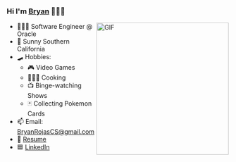 ### Hi I'm [Bryan](https://bryanrojas.net) 👋🏽😄 

<img align="right" height="300" alt="GIF" src="https://media.giphy.com/media/lM86pZcDxfx5e/giphy.gif" />

- 👨🏽‍💻 Software Engineer @ Oracle
- 🌇 Sunny Southern California
- 🛹 Hobbies: 
  - 🎮 Video Games
  - 🧑🏽‍🍳 Cooking
  - 📺 Binge-watching Shows
  - 🃏 Collecting Pokemon Cards
- 📫 Email: BryanRojasCS@gmail.com
- 📝 [Resume](https://bryanrojas.net/static/media/Bryan%20Rojas%20-%20Resume%20-%20April%202020.5d37a48c.pdf)
- 🟦 [LinkedIn](https://www.linkedin.com/in/~bryan/)
